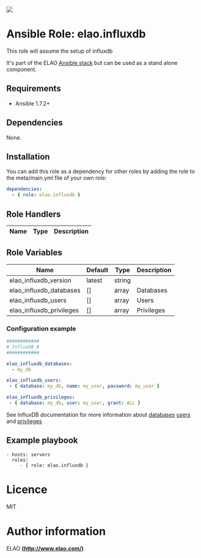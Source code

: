 <img src="http://www.elao.com/images/corpo/logo_red_small.png"/>

# Ansible Role: elao.influxdb

This role will assume the setup of influxdb

It's part of the ELAO [Ansible stack](http://ansible.elao.com) but can be used as a stand alone component.

## Requirements

- Ansible 1.7.2+

## Dependencies

None.

## Installation

You can add this role as a dependency for other roles by adding the role to the meta/main.yml file of your own role:

```yaml
dependencies:
  - { role: elao.influxdb }
```

## Role Handlers

|Name|Type|Description|
|----|----|-----------|

## Role Variables

| Name                     | Default | Type   | Description |
| ------------------------ | ------- | ------ | ----------- |
| elao_influxdb_version    | latest  | string |             |
| elao_influxdb_databases  | []      | array  | Databases   |
| elao_influxdb_users      | []      | array  | Users       |
| elao_influxdb_privileges | []      | array  | Privileges  |

### Configuration example

```yaml
############
# InfluxDB #
############

elao_influxdb_databases:
  - my_db

elao_influxdb_users:
 - { database: my_db, name: my_user, password: my_user }

elao_influxdb_privileges:
 - { database: my_db, user: my_user, grant: ALL }
```

See InfluxDB documentation for more information about [databases](https://influxdb.com/docs/v0.9/administration/administration.html#database-management) [users](https://influxdb.com/docs/v0.9/administration/administration.html#user-management) and [privileges](https://influxdb.com/docs/v0.9/administration/administration.html#privilege-control)

## Example playbook

    - hosts: servers
      roles:
         - { role: elao.influxdb }

# Licence

MIT

# Author information

ELAO [**(http://www.elao.com/)**](http://www.elao.com)
